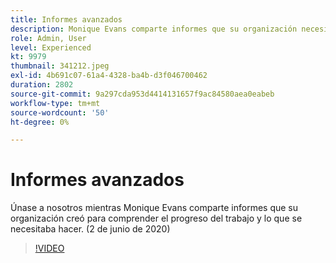 ```yaml
---
title: Informes avanzados
description: Monique Evans comparte informes que su organización necesitaba conocer el progreso del trabajo y hacerlo. (2 de junio de 2020)
role: Admin, User
level: Experienced
kt: 9979
thumbnail: 341212.jpeg
exl-id: 4b691c07-61a4-4328-ba4b-d3f046700462
duration: 2802
source-git-commit: 9a297cda953d4414131657f9ac84580aea0eabeb
workflow-type: tm+mt
source-wordcount: '50'
ht-degree: 0%

---
```


# Informes avanzados

Únase a nosotros mientras Monique Evans comparte informes que su organización creó para comprender el progreso del trabajo y lo que se necesitaba hacer.  (2 de junio de 2020)

>[!VIDEO](https://video.tv.adobe.com/v/341212/?quality=12&learn=on)
